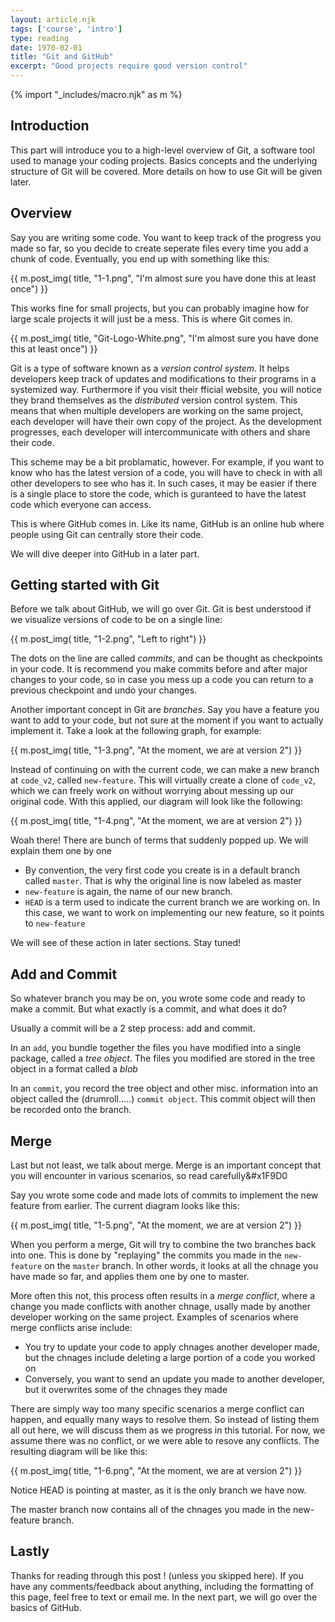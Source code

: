 ```yaml
---
layout: article.njk
tags: ['course', 'intro']
type: reading
date: 1970-02-01
title: "Git and GitHub"
excerpt: "Good projects require good version control"
---
```


{% import "_includes/macro.njk" as m %}

<section>

## Introduction

This part will introduce you to a high-level overview of Git, a software tool used to manage your coding projects. Basics concepts and the underlying
structure of Git will be covered. More details on how to use Git will be given later.

## Overview

Say you are writing some code. You want to keep track of the progress you made so far, so you decide to 
create seperate files every time you add a chunk of code. Eventually, you end up with something like this:

{{ m.post_img( title, "1-1.png", "I'm almost sure you have done this at least once") }}

This works fine for small projects, but you can probably imagine how for 
large scale projects it will just be a mess. This is where Git comes in. 

{{ m.post_img( title, "Git-Logo-White.png", "I'm almost sure you have done this at least once") }}

Git is a type of software known as a *version control system*. It helps developers keep track 
of updates and modifications to their programs in a systemized way. 
Furthermore if you visit their fficial website, you will notice they brand themselves as the 
*distributed* version control system. This means that when multiple developers are working on the same project, 
each developer will have their own copy of the project. As the development progresses, each developer will intercommunicate with 
others and share their code.   


This scheme may be a bit problamatic, however. For example, if you want to know who has the latest version 
of a code, you will have to check in with all other developers to see who has it. 
In such cases, it may be easier if there is a single place to store the code, which is guranteed to have the 
latest code which everyone can access. 

This is where GitHub comes in. Like its name, GitHub is an online hub where people
using Git can centrally store their code. 

<div class = "note">
<div>
</div>
<p>
We will dive deeper into GitHub in a later part. 
</p>
</div>
</div>


## Getting started with Git

Before we talk about GitHub, we will go over Git. Git is best understood if we visualize versions of code to be on a single line:  

{{ m.post_img( title, "1-2.png", "Left to right") }}

The dots on the line are called *commits*, and can be thought as 
checkpoints in your code. It is recommend you make commits before and after major 
changes to your code, so in case you mess up a code you can return to a previous checkpoint 
and undo your changes.  

Another important concept in Git are *branches*. Say you have a feature you want to 
add to your code, but not sure at the moment if you want to actually implement it. 
Take a look at the following graph, for example: 

{{ m.post_img( title, "1-3.png", "At the moment, we are at version 2") }}

Instead of continuing on with the current code, we can make a new branch at `code_v2`, 
called `new-feature`. This will virtually create a clone of `code_v2`, which we can freely work on 
without worrying about messing up our original code. With this applied, our diagram will look like the following:

{{ m.post_img( title, "1-4.png", "At the moment, we are at version 2") }}

Woah there! There are bunch of terms that suddenly popped up. We will explain them one by one


- By convention, the very first code you create is in a default branch called `master`. That is why the original line is now labeled as master
- `new-feature` is again, the name of our new branch.
- `HEAD` is a term used to indicate the current branch we are working on. In this case, we want to work on implementing our new feature, so 
it points to `new-feature`


<div class = "note">
<div>
</div>
<p>
We will see of these action in later sections. Stay tuned!
</p>
</div>

## Add and Commit

So whatever branch you may be on, you wrote some code and ready to make a commit. But what exactly is a commit, and what does it do? 

Usually a commit will be a 2 step process: add and commit.

In an  `add`, you bundle together the files you have modified into a single package, called a *tree object*. The files you modified are 
stored in the tree object in a format called a *blob*

In an `commit`, you record the tree object and other misc. information into an object called the (drumroll.....) `commit object`.
This commit object will then be recorded onto the branch. 

## Merge

Last but not least, we talk about merge. Merge is an important concept that you will encounter in various scenarios, so read carefully&#x1F9D0

Say you wrote some code and made lots of commits to implement the new feature from earlier. The current diagram looks like this:

{{ m.post_img( title, "1-5.png", "At the moment, we are at version 2") }}


When you perform a merge, Git will try to combine the two branches back into one. This is done by "replaying" the commits you made in
the `new-feature` on the `master` branch. In other words, it looks at all the chnage you have made so far, and 
applies them one by one to master.  


More often this not, this process often results in a *merge conflict*, where a change you made conflicts with another chnage, 
usally made by another developer working on the same project. Examples of scenarios where merge conflicts arise include: 


- You try to update your code to apply chnages another developer made, but the chnages include deleting a large portion of a code you worked on 
- Conversely, you want to send an update you made to another developer, but it overwrites some of the chnages they made


There are simply way too many specific scenarios a merge conflict can happen, and equally many ways to resolve them. 
So instead of listing them all out here, we will discuss them as we progress in this tutorial. For now, we assume there was no conflict, or we were able to resove any conflicts.
The resulting diagram will be like this:

{{ m.post_img( title, "1-6.png", "At the moment, we are at version 2") }}

<div class = "note">
<div>
</div>
<p>
Notice HEAD is pointing at master, as it is the only branch we have now.
</p>
</div>

The master branch now contains all of the chnages you made in the new-feature branch.

## Lastly

Thanks for reading through this post ! (unless you skipped here). If you have any comments/feedback about anything,
including the formatting of this page, feel free to text or email me. In the next part, we will go over the basics of GitHub.

</section>
